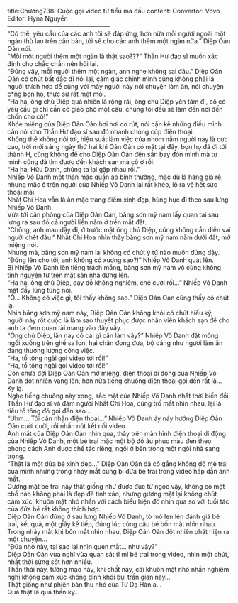 title:Chương738: Cuộc gọi video từ tiểu ma đầu
content:
Convertor: Vovo<br>Editor: Hyna Nguyễn<br>————————————————–<br>“Có thể, yêu cầu của các anh tôi sẽ đáp ứng, hơn nữa mỗi người ngoài một ngàn thù lao trên căn bản, tôi sẽ cho các anh thêm một ngàn nữa.” Diệp Oản Oản nói.<br>“Mỗi một người thêm một ngàn là thật sao???” Thần Hư đạo sĩ muốn xác định cho chắc chắn nên hỏi lại.<br>“Đúng vậy, mỗi người thêm một ngàn, anh nghe không sai đâu.” Diệp Oản Oản có chút bất đắc dĩ nói lại, cảm giác chính mình cũng không phải là người thích hợp để cùng với mấy người này nói chuyện làm ăn, nói chuyện c*̀ng bọn họ, thực sự rất mệt mỏi.<br>“Ha ha, ông chủ Diệp quả nhiên là rộng rãi, ông chủ Diệp yên tâm đi, cô có yêu cầu gì chỉ cần cô giao phó một câu, chúng tôi đều sẽ làm đến nơi đến chốn cho cô!”<br>Khóe miệng của Diệp Oản Oản hơi hơi co rút, nói cặn kẽ những điều mình cần nói cho Thần Hư đạo sĩ sau đó nhanh chóng cúp điện thoại.<br>Không thể không nói tới, hiệu suất làm việc của nhóm năm người này là cực cao, trời mới sáng ngày thứ hai khi Oản Oản có mặt tại đây, bọn họ đã đi tới thành H, cũng không để cho Diệp Oản Oản đến sân bay đón mình mà tự mình cũng đã tìm được đến khách sạn mà cô ở rồi.<br>“Ha ha, Hữu Danh, chúng ta lại gặp nhau rồi.”<br>Nhiếp Vô Danh một thân mặc quần áo bình thường, mặc dù là hàng giá rẻ, nhưng mặc ở trên người của Nhiếp Vô Danh lại rất khéo, lộ ra vẻ hết sức thoải mái.<br>Nhất Chi Hoa vẫn là ăn mặc trang điểm xinh đẹp, hùng hục đi theo sau lưng Nhiếp Vô Danh.<br>Vừa tới căn phòng của Diệp Oản Oản, băng sơn mỹ nam lấy quan tài sau lưng ra sau đó cả người liền nằm ở trên mặt đất.<br>“Chồng, anh mau dậy đi, ở trước mặt ông chủ Diệp, cũng không cần diễn vai người chết đâu.” Nhất Chi Hoa nhìn thấy băng sơn mỹ nam nằm dưới đất, mở miệng nói.<br>Nhưng mà, băng sơn mỹ nam lại không có chút ý tứ nào muốn đứng dậy.<br>“Đứng lên cho tôi, anh không có xương sao?!” Nhiếp Vô Danh quát lên.<br>Bị Nhiếp Vô Danh lên tiếng trách mắng, băng sơn mỹ nam vô cùng không tình nguyện từ trên mặt sàn nhà đứng lên.<br>“Ha ha, ông chủ Diệp, dạy dỗ không nghiêm, chê cười rồi…” Nhiếp Vô Danh mặt đầy lúng túng nói.<br>“Ồ… Không có việc gì, tôi thấy không sao.” Diệp Oản Oản cũng thấy có chút lạ.<br>Nhìn băng sơn mỹ nam này, Diệp Oản Oản không khỏi có chút hiếu kỳ, người này rốt cuộc là làm sao thuyết phục được nhân viên khách sạn để cho anh ta đem quan tài mang vào đây vậy…<br>“Ông chủ Diệp, lần này có cái gì cần làm vậy?” Nhiếp Vô Danh đặt mông ngồi xuống trên ghế sa lon, hai chân đong đưa, bộ dáng như người làm ăn đang thương lượng công việc.<br>“Ha, tổ tông ngài gọi video tới rồi!”<br>“Ha, tổ tông ngài gọi video tới rồi!”<br>Còn chưa đợi Diệp Oản Oản mở miệng, điện thoại di động của Nhiếp Vô Danh đột nhiên vang lên, hơn nữa tiếng chuông điện thoại gọi đến rất là… Kỳ lạ.<br>Nghe tiếng chuông này xong, sắc mặt của Nhiếp Vô Danh nhất thời biến đổi, Thần Hư đạo sĩ và đám người Nhất Chi Hoa, cũng trố mắt nhìn nhau, lại là tiểu tổ tông đó gọi đến sao…<br>“Uhm… Tôi cần nhận điện thoại…” Nhiếp Vô Danh áy náy hướng Diệp Oản Oản cười cười, rồi nhấn nút kết nối video.<br>Ánh mắt của Diệp Oản Oản nhìn qua, thấy trên màn hình điện thoại di động của Nhiếp Vô Danh, một bé trai mặc một bộ đồ âu phục màu đen theo phong cách Anh được chế tác riêng, ngồi ở bên trong một ngôi nhà sang trọng.<br>“Thật là một đứa bé xinh đẹp…” Diệp Oản Oản đã cố gắng khống độ mê trai của mình nhưng trong nháy mắt cũng bị đứa bé trai trong video hấp dẫn ánh mắt.<br>Gương mặt bé trai này thật giống như được đúc từ ngọc vậy, không có một chỗ nào không phải là đẹp đẽ tinh xảo, nhưng gương mặt lại không chút cảm xúc, khuôn mặt nhỏ nhắn với cách biểu hiện đó nhìn qua so với tuổi tác của đứa bé rất không thích hợp.<br>Diệp Oản Oản đứng ở sau lưng Nhiếp Vô Danh, tò mò len lén đánh giá bé trai, kết quả, một giây kế tiếp, đúng lúc cùng cậu bé bốn mắt nhìn nhau.<br>Trong nháy mắt khi bốn mắt nhìn nhau, Diệp Oản Oản đột nhiên phát hiện ra một chuyện…<br>“Đứa nhỏ này, tại sao lại nhìn quen mắt… như vậy?”<br>Diệp Oản Oản vừa nghĩ vừa quan sát tỉ mỉ bé trai trong video, nhìn một chút, nhất thời sửng sốt hơn nhiều.<br>Thần thái này, tướng mạo này, khí chất này, cái khuôn mặt nhỏ nhắn nghiêm nghị không cảm xúc không dính khói bụi trần gian này…<br>Thật giống như phiên bản thu nhỏ của Tư Dạ Hàn a…<br>Quả thật là quá thần kỳ…